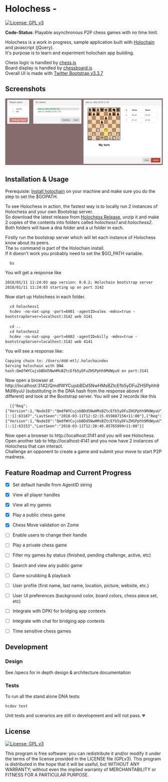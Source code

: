 # Holochess - 

[![License: GPL v3](https://img.shields.io/badge/License-GPL%20v3-blue.svg)](http://www.gnu.org/licenses/gpl-3.0)

**Code-Status**: Playable asynchronous P2P chess games with no time limit.

Holochess is a work in progress, sample application built with [Holochain](http://www.holochain.org) and javascript (jQuery).  
It's purpose is to learn and experiment holochain app building.

Chess logic is handled by [chess.js](https://github.com/jhlywa/chess.js)  
Board display is handled by [chessboard.js](https://github.com/oakmac/chessboardjs/)  
Overall UI is made with [Twitter Bootstrap v3.3.7](https://github.com/twbs/bootstrap)

## Screenshots

<img src="hcc-sshot.png" />

## Installation & Usage

Prerequiste: [Install holochain](https://github.com/metacurrency/holochain/#installation) on your machine and make sure you do the step to set the $GOPATH.


To see Holochess in action, the fastest way is to locally run 2 instances of Holochess and your own Bootstrap server.  
So download the latest release from [Holochess Release](https://github.com/ddd-mtl/holochess/releases), unzip it and make 2 copies of the contents into folders called *holochess1* and *holochess2*.  
Both folders will have a dna folder and a ui folder in each.

Firstly run the bootstrap server which will let each instance of Holochess know about its peers.  
The ```bs```  command is part of the Holochain install.  
If it doesn't work you probably need to set the $GO_PATH variable.
```
  bs
```
You will get a response like
```
2018/01/11 11:24:03 app version: 0.0.2; Holochain bootstrap server
2018/01/11 11:24:03 starting up on port 3142
```

Now start up Holochess in each folder.
```
  cd holochess1
  hcdev -no-nat-upnp -port=6001 -agentID=alex -mdns=true -bootstrapServer=localhost:3142 web 3141

  cd ..
  cd holochess2
  hcdev -no-nat-upnp -port=6002 -agentID=billy -mdns=true -bootstrapServer=localhost:3142 web 4141
```
You will see a response like:
```
Copying chain to: /Users/ddd-mtl/.holochaindev
Serving holochain with DNA hash:QmdfWYCujsbBDd5NwHMsBZtcEfb5yDFuZHSPphh9MdWyuU on port:3141
```
Now open a browser at http://localhost:3142/QmdfWYCujsbBDd5NwHMsBZtcEfb5yDFuZHSPphh9MdWyuU (substituting in the DNA hash from the response above if different) and look at the Bootstrap server.  You will see 2 records like this
```doQmdfWYCujsbBDd5NwHMsBZtcEfb5yDFuZHSPphh9MdWyuU
  [{"Req":{"Version":1,"NodeID":"QmdfWYCujsbBDd5NwHMsBZtcEfb5yDFuZHSPphh9MdWyuU","NodeAddr":"/ip4/0.0.0.0/tcp/6003"},"Remote":"[::1]:63187","LastSeen":"2018-03-11T12:32:15.659887156+11:00"},{"Req":{"Version":1,"NodeID":"QmdfWYCujsbBDd5NwHMsBZtcEfb5yDFuZHSPphh9MdWyuU","NodeAddr":"/ip4/0.0.0.0/tcp/6002"},"Remote":"[::1]:63153","LastSeen":"2018-03-11T12:28:40.85765899+11:00"}]
```
Now open a browser to http://localhost:3141 and you will see Holochess.  
Open another tab to http://localhost:4141 and you now have 2 instances of Holochess that can interact.  
Challenge an opponent to create a game and submit your move to start P2P madness.



## Feature Roadmap and Current Progress
 - [x] Set default handle from AgentID string
 - [x] View all player handles
 - [x] View all my games
 - [x] Play a public chess game
 - [x] Chess Move validation on Zome 
 - [ ] Enable users to change their handle
 - [ ] Play a private chess game
 - [ ] Filter my games by status (finished, pending challenge, active, etc)
 - [ ] Search and view any public game  
 - [ ] Game scrubbing & playback 
 - [ ] User profile (first name, last name, location, picture, website, etc.)
 - [ ] User UI preferences (background color, board colors, chess piece set, etc)
 - [ ] Integrate with DPKI for bridging app contexts
 - [ ] Integrate with chat for bridging app contexts
 - [ ] Time sensitive chess games



## Development

### Design

See /specs for in depth design & architecture documentation


### Tests
To run all the stand alone DNA tests:

``` shell
hcdev test
```

Unit tests and scenarios are still in development and will not pass. :broken_heart:


## License
[![License: GPL v3](https://img.shields.io/badge/License-GPL%20v3-blue.svg)](http://www.gnu.org/licenses/gpl-3.0)

This program is free software: you can redistribute it and/or modify it under the terms of the license provided in the LICENSE file (GPLv3).  This program is distributed in the hope that it will be useful, but WITHOUT ANY WARRANTY; without even the implied warranty of MERCHANTABILITY or FITNESS FOR A PARTICULAR PURPOSE.